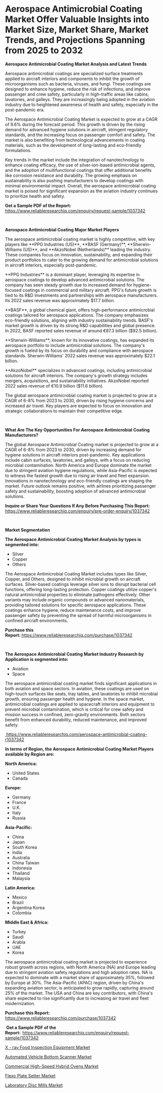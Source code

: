 <p><h1>Aerospace Antimicrobial Coating Market Offer Valuable Insights into Market Size, Market Share, Market Trends, and Projections Spanning from 2025 to 2032</h1></p><p><strong>Aerospace Antimicrobial Coating Market Analysis and Latest Trends</strong></p>
<p><p>Aerospace antimicrobial coatings are specialized surface treatments applied to aircraft interiors and components to inhibit the growth of microorganisms such as bacteria, viruses, and fungi. These coatings are designed to enhance hygiene, reduce the risk of infections, and improve passenger and crew safety, particularly in high-traffic areas like cabins, lavatories, and galleys. They are increasingly being adopted in the aviation industry due to heightened awareness of health and safety, especially in the post-pandemic era.</p><p>The Aerospace Antimicrobial Coating Market is expected to grow at a CAGR of 9.6% during the forecast period. This growth is driven by the rising demand for advanced hygiene solutions in aircraft, stringent regulatory standards, and the increasing focus on passenger comfort and safety. The market is also benefiting from technological advancements in coating materials, such as the development of long-lasting and eco-friendly formulations.</p><p>Key trends in the market include the integration of nanotechnology to enhance coating efficacy, the use of silver-ion-based antimicrobial agents, and the adoption of multifunctional coatings that offer additional benefits like corrosion resistance and durability. The growing emphasis on sustainability is also pushing manufacturers to develop coatings with minimal environmental impact. Overall, the aerospace antimicrobial coating market is poised for significant expansion as the aviation industry continues to prioritize health and safety.</p></p>
<p><strong>Get a Sample PDF of the Report:&nbsp;</strong> <a href="https://www.reliableresearchiq.com/enquiry/request-sample/1037342?utm_campaign=1877&utm_medium=2&utm_source=Github&utm_content=ia&utm_term=26012025&utm_id=aerospace-antimicrobial-coating">https://www.reliableresearchiq.com/enquiry/request-sample/1037342</a></p>
<p>&nbsp;</p>
<p><strong>Aerospace Antimicrobial Coating Major Market Players</strong></p>
<p><p>The aerospace antimicrobial coating market is highly competitive, with key players like **PPG Industries (US)**, **BASF (Germany)**, **Sherwin-Williams (US)**, and **AkzoNobel (Netherlands)** leading the industry. These companies focus on innovation, sustainability, and expanding their product portfolios to cater to the growing demand for antimicrobial solutions in aircraft interiors, especially post-pandemic.</p><p>**PPG Industries** is a dominant player, leveraging its expertise in aerospace coatings to develop advanced antimicrobial solutions. The company has seen steady growth due to increased demand for hygiene-focused coatings in commercial and military aircraft. PPG's future growth is tied to its R&D investments and partnerships with aerospace manufacturers. Its 2022 sales revenue was approximately $17.7 billion.</p><p>**BASF**, a global chemical giant, offers high-performance antimicrobial coatings tailored for aerospace applications. The company emphasizes eco-friendly solutions, aligning with industry sustainability trends. BASF's market growth is driven by its strong R&D capabilities and global presence. In 2022, BASF reported sales revenue of around €87.3 billion ($92.5 billion).</p><p>**Sherwin-Williams**, known for its innovative coatings, has expanded its aerospace portfolio to include antimicrobial solutions. The company's growth is fueled by its focus on durability and compliance with aerospace standards. Sherwin-Williams' 2022 sales revenue was approximately $22.1 billion.</p><p>**AkzoNobel** specializes in advanced coatings, including antimicrobial solutions for aircraft interiors. The company's growth strategy includes mergers, acquisitions, and sustainability initiatives. AkzoNobel reported 2022 sales revenue of €10.9 billion ($11.6 billion).</p><p>The global aerospace antimicrobial coating market is projected to grow at a CAGR of 6-8% from 2023 to 2030, driven by rising hygiene concerns and increased air travel. Key players are expected to focus on innovation and strategic collaborations to maintain their competitive edge.</p></p>
<p>&nbsp;</p>
<p><strong>What Are The Key Opportunities For Aerospace Antimicrobial Coating Manufacturers?</strong></p>
<p><p>The global Aerospace Antimicrobial Coating market is projected to grow at a CAGR of 6-8% from 2023 to 2030, driven by increasing demand for hygiene solutions in aircraft interiors post-pandemic. Key applications include cabin surfaces, lavatories, and galleys, with a focus on reducing microbial contamination. North America and Europe dominate the market due to stringent aviation hygiene regulations, while Asia-Pacific is expected to witness the fastest growth due to rising air travel and fleet expansion. Innovations in nanotechnology and eco-friendly coatings are shaping the market. Future outlook remains positive, with airlines prioritizing passenger safety and sustainability, boosting adoption of advanced antimicrobial solutions.</p></p>
<p><strong>Inquire or Share Your Questions If Any Before Purchasing This Report:</strong> <a href="https://www.reliableresearchiq.com/enquiry/pre-order-enquiry/1037342?utm_campaign=1877&utm_medium=2&utm_source=Github&utm_content=ia&utm_term=26012025&utm_id=aerospace-antimicrobial-coating">https://www.reliableresearchiq.com/enquiry/pre-order-enquiry/1037342</a></p>
<p>&nbsp;</p>
<p><strong>Market Segmentation</strong></p>
<p><strong>The Aerospace Antimicrobial Coating Market Analysis by types is segmented into:</strong></p>
<p><ul><li>Silver</li><li>Copper</li><li>Others</li></ul></p>
<p><p>The Aerospace Antimicrobial Coating Market includes types like Silver, Copper, and Others, designed to inhibit microbial growth on aircraft surfaces. Silver-based coatings leverage silver ions to disrupt bacterial cell functions, offering long-lasting protection. Copper coatings utilize copper's natural antimicrobial properties to eliminate pathogens effectively. Other variants may include organic compounds or advanced nanomaterials, providing tailored solutions for specific aerospace applications. These coatings enhance hygiene, reduce maintenance costs, and improve passenger safety by preventing the spread of harmful microorganisms in confined aircraft environments.</p></p>
<p><strong>Purchase this Report:&nbsp;</strong><a href="https://www.reliableresearchiq.com/purchase/1037342?utm_campaign=1877&utm_medium=2&utm_source=Github&utm_content=ia&utm_term=26012025&utm_id=aerospace-antimicrobial-coating">https://www.reliableresearchiq.com/purchase/1037342</a></p>
<p>&nbsp;</p>
<p><strong>The Aerospace Antimicrobial Coating Market Industry Research by Application is segmented into:</strong></p>
<p><ul><li>Aviation</li><li>Space</li></ul></p>
<p><p>The aerospace antimicrobial coating market finds significant applications in both aviation and space sectors. In aviation, these coatings are used on high-touch surfaces like seats, tray tables, and lavatories to inhibit microbial growth, ensuring passenger health and hygiene. In the space market, antimicrobial coatings are applied to spacecraft interiors and equipment to prevent microbial contamination, which is critical for crew safety and mission success in confined, zero-gravity environments. Both sectors benefit from enhanced durability, reduced maintenance, and improved safety.</p></p>
<p><a href="https://www.reliableresearchiq.com/aerospace-antimicrobial-coating-r1037342?utm_campaign=1877&utm_medium=2&utm_source=Github&utm_content=ia&utm_term=26012025&utm_id=aerospace-antimicrobial-coating">&nbsp;https://www.reliableresearchiq.com/aerospace-antimicrobial-coating-r1037342</a></p>
<p><strong>In terms of Region, the Aerospace Antimicrobial Coating Market Players available by Region are:</strong></p>
<p>
    <p> <strong> North America: </strong>
        <ul>
            <li>United States</li>
            <li>Canada</li>
        </ul>
        </p> 
    <p> <strong> Europe: </strong>
        <ul>
            <li>Germany</li>
            <li>France</li>
            <li>U.K.</li>
            <li>Italy</li>
            <li>Russia</li>
        </ul>
        </p> 
    <p> <strong> Asia-Pacific: </strong>
        <ul>
            <li>China</li>
            <li>Japan</li>
            <li>South Korea</li>
            <li>India</li>
            <li>Australia</li>
            <li>China Taiwan</li>
            <li>Indonesia</li>
            <li>Thailand</li>
            <li>Malaysia</li>
        </ul>
        </p> 
    <p> <strong> Latin America: </strong>
        <ul>
            <li>Mexico</li>
            <li>Brazil</li>
            <li>Argentina Korea</li>
            <li>Colombia</li>
        </ul>
        </p> 
    <p> <strong> Middle East & Africa: </strong>
        <ul>
            <li>Turkey</li>
            <li>Saudi</li>
            <li>Arabia</li>
            <li>UAE</li>
            <li>Korea</li>
        </ul>
    </p>
    </p>
<p><p>The aerospace antimicrobial coating market is projected to experience robust growth across regions, with North America (NA) and Europe leading due to stringent aviation safety regulations and high adoption rates. NA is expected to dominate with a market share of approximately 35%, followed by Europe at 30%. The Asia-Pacific (APAC) region, driven by China's expanding aviation sector, is anticipated to grow rapidly, capturing around 25% of the market. The USA and China are key contributors, with China's share expected to rise significantly due to increasing air travel and fleet modernization.</p></p>
<p><strong>Purchase this Report: </strong><a href="https://www.reliableresearchiq.com/purchase/1037342?utm_campaign=1877&utm_medium=2&utm_source=Github&utm_content=ia&utm_term=26012025&utm_id=aerospace-antimicrobial-coating">https://www.reliableresearchiq.com/purchase/1037342</a></p>
<p>&nbsp;<strong>Get a Sample PDF of the Report:&nbsp;&nbsp;</strong><a href="https://www.reliableresearchiq.com/enquiry/request-sample/1037342?utm_campaign=1877&utm_medium=2&utm_source=Github&utm_content=ia&utm_term=26012025&utm_id=aerospace-antimicrobial-coating">https://www.reliableresearchiq.com/enquiry/request-sample/1037342</a></p>
<p><strong></strong></p>
<p><p><a href="https://www.linkedin.com/pulse/x-ray-food-inspection-equipment-market-analysis-witch-focus-nxyde?utm_campaign=1877&utm_medium=2&utm_source=Github&utm_content=ia&utm_term=26012025&utm_id=aerospace-antimicrobial-coating">X - ray Food Inspection Equipment Market</a></p><p><a href="https://www.linkedin.com/pulse/automated-vehicle-bottom-scanner-market-report-analyzing-competitive-zepgf?utm_campaign=1877&utm_medium=2&utm_source=Github&utm_content=ia&utm_term=26012025&utm_id=aerospace-antimicrobial-coating">Automated Vehicle Bottom Scanner Market</a></p><p><a href="https://www.linkedin.com/pulse/commercial-high-speed-hybrid-ovens-market-evolution-112-cagr-key-fusyc?utm_campaign=1877&utm_medium=2&utm_source=Github&utm_content=ia&utm_term=26012025&utm_id=aerospace-antimicrobial-coating">Commercial High-Speed Hybrid Ovens Market</a></p><p><a href="https://www.linkedin.com/pulse/pioneering-growth-analyzing-global-flexo-plate-setter-market-eua9f?utm_campaign=1877&utm_medium=2&utm_source=Github&utm_content=ia&utm_term=26012025&utm_id=aerospace-antimicrobial-coating">Flexo Plate Setter Market</a></p><p><a href="https://www.linkedin.com/pulse/global-laboratory-disc-mills-market-analysis-forecast-cce9c?utm_campaign=1877&utm_medium=2&utm_source=Github&utm_content=ia&utm_term=26012025&utm_id=aerospace-antimicrobial-coating">Laboratory Disc Mills Market</a></p></p>